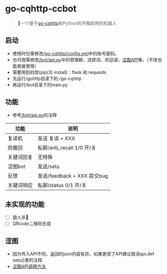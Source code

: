 # go-cqhttp-ccbot
> 🤖一个基于<a href="https://github.com/Mrs4s/go-cqhttp/releases">go-cqhttp</a>和Python的开箱即用的机器人
## 启动
- 使用时仅需修改<a href="https://github.com/BlingCc233/go-cqhttp-ccbot/blob/main/go-cqhttp/config.yml">/go-cqhttp/config.yml</a>中的账号密码。
- 也可按需修改<a href="https://github.com/BlingCc233/go-cqhttp-ccbot/blob/main/bot/api.py">/bot/api.py</a>中的管理群，违禁词，欢迎语，<a href="#涩图">涩图API</a>等。（不改也能直接使用）
- 需要用到的库(pip(3) install)：flask 和 requests
- 先运行/gohttp目录下的./go-cqhttp
- 再运行/bot目录下的main.py
## 功能
- 参考<a href="https://github.com/BlingCc233/go-cqhttp-ccbot/blob/main/bot/api.py">/bot/api.py</a>的注释

| 功能        | 说明                       |
| ---------- | ------------------------- |
| 复读机      | 发送 复读 + XXX             |
| 防撤回      | 私聊/anti_recall 1/0 开/关  |
| 关键词回复   | 无特殊                     |
| 涩图bot     | 发送/setu                  |
| 反馈        | 发送/feedback + XXX 提交bug |
| 关键词响应   | 私聊/status 0/1 开/关       |

## 未实现的功能
- [ ] 狼人杀🐺
- [ ] QRcode二维码生成
## 涩图
- 因为传入API不同，返回的json内容有异。如果更改了API建议取消api.def setu()里的注释
- <a href="https://api.lolicon.app/#/">涩图API调用方法</a>
